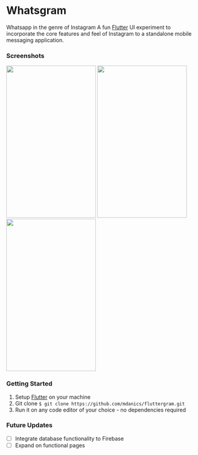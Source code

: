 # Whatsgram
Whatsapp in the genre of Instagram
A fun [Flutter](https://flutter.dev/) UI experiment to incorporate the core features and feel of Instagram to a standalone mobile messaging application.

### Screenshots 

<p float="left">

<img src="https://user-images.githubusercontent.com/33112835/102806333-a3dbb480-43f7-11eb-90e2-dac553a257dd.png" width="237" height="403"/>

<img src="https://user-images.githubusercontent.com/33112835/102845275-2b511400-4448-11eb-8c8d-a053f97faf28.png" width="237" height="403"/>

<img src="https://user-images.githubusercontent.com/33112835/102845279-2c824100-4448-11eb-855f-6fc775e628cc.png" width="237" height="403"/>

</p>

### Getting Started
1. Setup [Flutter](https://flutter.dev/) on your machine 
2. Git clone 
`$ git clone https://github.com/mdanics/fluttergram.git`
3. Run it on any code editor of your choice - no dependencies required

### Future Updates 
- [ ] Integrate database functionality to Firebase 
- [ ] Expand on functional pages 
